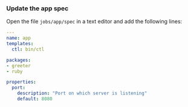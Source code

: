 ### Update the app spec

Open the file `jobs/app/spec` in a text editor and add the following lines:

```yaml
---
name: app
templates:
  ctl: bin/ctl

packages:
- greeter
- ruby

properties:
  port:
    description: "Port on which server is listening"
    default: 8080
```
